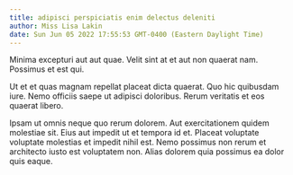 ```yaml
---
title: adipisci perspiciatis enim delectus deleniti
author: Miss Lisa Lakin
date: Sun Jun 05 2022 17:55:53 GMT-0400 (Eastern Daylight Time)
---
```

Minima excepturi aut aut quae. Velit sint at et aut non quaerat nam. Possimus et est qui.

 Ut et et quas magnam repellat placeat dicta quaerat. Quo hic quibusdam iure. Nemo officiis saepe ut adipisci doloribus. Rerum veritatis et eos quaerat libero.

 Ipsam ut omnis neque quo rerum dolorem. Aut exercitationem quidem molestiae sit. Eius aut impedit ut et tempora id et. Placeat voluptate voluptate molestias et impedit nihil est. Nemo possimus non rerum et architecto iusto est voluptatem non. Alias dolorem quia possimus ea dolor quis eaque.